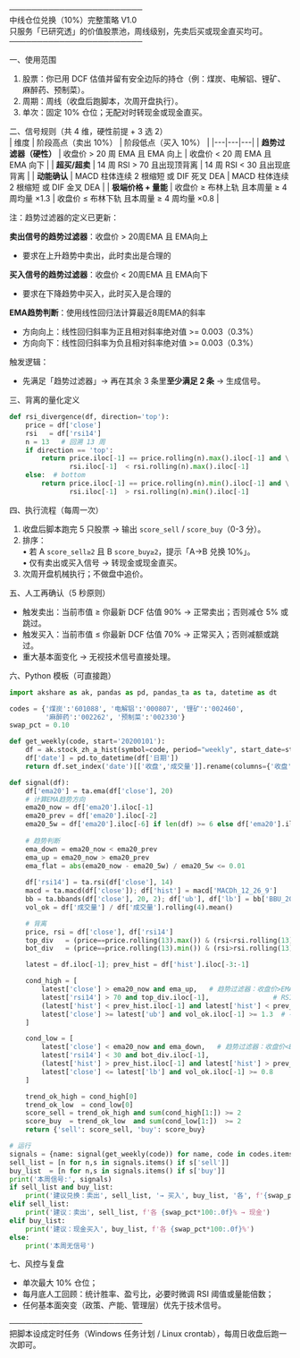 ────────────────────────  
中线仓位兑换（10%）完整策略 V1.0  
只服务「已研究透」的价值股票池，周线级别，先卖后买或现金直买均可。  
────────────────────────  

一、使用范围  
1. 股票：你已用 DCF 估值并留有安全边际的持仓（例：煤炭、电解铝、锂矿、麻醉药、预制菜）。  
2. 周期：周线（收盘后跑脚本，次周开盘执行）。  
3. 单次：固定 10% 仓位；无配对时转现金或现金直买。  

二、信号规则（共 4 维，硬性前提 + 3 选 2）  
| 维度 | 阶段高点（卖出 10%） | 阶段低点（买入 10%） |
|---|---|---|
| **趋势过滤器（硬性）** | 收盘价 > 20 周 EMA 且 EMA 向上 | 收盘价 < 20 周 EMA 且 EMA 向下 |
| **超买/超卖** | 14 周 RSI > 70 且出现顶背离 | 14 周 RSI < 30 且出现底背离 |
| **动能确认** | MACD 柱体连续 2 根缩短 或 DIF 死叉 DEA | MACD 柱体连续 2 根缩短 或 DIF 金叉 DEA |
| **极端价格 + 量能** | 收盘价 ≥ 布林上轨 且本周量 ≥ 4 周均量 ×1.3 | 收盘价 ≤ 布林下轨 且本周量 ≥ 4 周均量 ×0.8 |

注：趋势过滤器的定义已更新：

**卖出信号的趋势过滤器**：收盘价 > 20周EMA 且 EMA向上
- 要求在上升趋势中卖出，此时卖出是合理的

**买入信号的趋势过滤器**：收盘价 < 20周EMA 且 EMA向下  
- 要求在下降趋势中买入，此时买入是合理的

**EMA趋势判断**：使用线性回归法计算最近8周EMA的斜率
- 方向向上：线性回归斜率为正且相对斜率绝对值 >= 0.003（0.3%）
- 方向向下：线性回归斜率为负且相对斜率绝对值 >= 0.003（0.3%）

触发逻辑：  
- 先满足「趋势过滤器」→ 再在其余 3 条里**至少满足 2 条** → 生成信号。  

三、背离的量化定义  
```python
def rsi_divergence(df, direction='top'):
    price = df['close']
    rsi   = df['rsi14']
    n = 13   # 回溯 13 周
    if direction == 'top':
        return price.iloc[-1] == price.rolling(n).max().iloc[-1] and \
               rsi.iloc[-1]  < rsi.rolling(n).max().iloc[-1]
    else:  # bottom
        return price.iloc[-1] == price.rolling(n).min().iloc[-1] and \
               rsi.iloc[-1]  > rsi.rolling(n).min().iloc[-1]
```

四、执行流程（每周一次）  
1. 收盘后脚本跑完 5 只股票 → 输出 `score_sell` / `score_buy`（0-3 分）。  
2. 排序：  
   • 若 A `score_sell≥2` 且 B `score_buy≥2`，提示「A→B 兑换 10%」。  
   • 仅有卖出或买入信号 → 转现金或现金直买。  
3. 次周开盘机械执行；不做盘中追价。  

五、人工再确认（5 秒原则）  
- 触发卖出：当前市值 ≥ 你最新 DCF 估值 90% → 正常卖出；否则减仓 5% 或跳过。  
- 触发买入：当前市值 ≤ 你最新 DCF 估值 70% → 正常买入；否则减额或跳过。  
- 重大基本面变化 → 无视技术信号直接处理。  

六、Python 模板（可直接跑）  
```python
import akshare as ak, pandas as pd, pandas_ta as ta, datetime as dt

codes = {'煤炭':'601088', '电解铝':'000807', '锂矿':'002460',
         '麻醉药':'002262', '预制菜':'002330'}
swap_pct = 0.10

def get_weekly(code, start='20200101'):
    df = ak.stock_zh_a_hist(symbol=code, period="weekly", start_date=start, adjust="")
    df['date'] = pd.to_datetime(df['日期'])
    return df.set_index('date')[['收盘','成交量']].rename(columns={'收盘':'close'})

def signal(df):
    df['ema20'] = ta.ema(df['close'], 20)
    # 计算EMA趋势方向
    ema20_now = df['ema20'].iloc[-1]
    ema20_prev = df['ema20'].iloc[-2]
    ema20_5w = df['ema20'].iloc[-6] if len(df) >= 6 else df['ema20'].iloc[0]
    
    # 趋势判断
    ema_down = ema20_now < ema20_prev
    ema_up = ema20_now > ema20_prev
    ema_flat = abs(ema20_now - ema20_5w) / ema20_5w <= 0.01
    
    df['rsi14'] = ta.rsi(df['close'], 14)
    macd = ta.macd(df['close']); df['hist'] = macd['MACDh_12_26_9']
    bb = ta.bbands(df['close'], 20, 2); df['ub'], df['lb'] = bb['BBU_20_2.0'], bb['BBL_20_2.0']
    vol_ok = df['成交量'] / df['成交量'].rolling(4).mean()

    # 背离
    price, rsi = df['close'], df['rsi14']
    top_div   = (price==price.rolling(13).max()) & (rsi<rsi.rolling(13).max())
    bot_div   = (price==price.rolling(13).min()) & (rsi>rsi.rolling(13).min())

    latest = df.iloc[-1]; prev_hist = df['hist'].iloc[-3:-1]

    cond_high = [
        latest['close'] > ema20_now and ema_up,   # 趋势过滤器：收盘价>EMA且EMA向上
        latest['rsi14'] > 70 and top_div.iloc[-1],                # RSI
        (latest['hist'] < prev_hist.iloc[-1] and latest['hist'] < prev_hist.iloc[-2]) or (macd['MACD_12_26_9'].iloc[-1] < macd['MACDs_12_26_9'].iloc[-1]),  # MACD
        latest['close'] >= latest['ub'] and vol_ok.iloc[-1] >= 1.3  # 布林+量
    ]

    cond_low = [
        latest['close'] < ema20_now and ema_down,   # 趋势过滤器：收盘价<EMA且EMA向下
        latest['rsi14'] < 30 and bot_div.iloc[-1],
        (latest['hist'] > prev_hist.iloc[-1] and latest['hist'] > prev_hist.iloc[-2]) or (macd['MACD_12_26_9'].iloc[-1] > macd['MACDs_12_26_9'].iloc[-1]),
        latest['close'] <= latest['lb'] and vol_ok.iloc[-1] >= 0.8
    ]

    trend_ok_high = cond_high[0]
    trend_ok_low  = cond_low[0]
    score_sell = trend_ok_high and sum(cond_high[1:]) >= 2
    score_buy  = trend_ok_low  and sum(cond_low[1:])  >= 2
    return {'sell': score_sell, 'buy': score_buy}

# 运行
signals = {name: signal(get_weekly(code)) for name, code in codes.items()}
sell_list = [n for n,s in signals.items() if s['sell']]
buy_list  = [n for n,s in signals.items() if s['buy']]
print('本周信号:', signals)
if sell_list and buy_list:
    print('建议兑换：卖出', sell_list, '→ 买入', buy_list, '各', f'{swap_pct*100:.0f}%')
elif sell_list:
    print('建议：卖出', sell_list, f'各 {swap_pct*100:.0f}% → 现金')
elif buy_list:
    print('建议：现金买入', buy_list, f'各 {swap_pct*100:.0f}%')
else:
    print('本周无信号')
```

七、风控与复盘  
- 单次最大 10% 仓位；  
- 每月底人工回顾：统计胜率、盈亏比，必要时微调 RSI 阈值或量能倍数；  
- 任何基本面突变（政策、产能、管理层）优先于技术信号。

────────────────────────  
把脚本设成定时任务（Windows 任务计划 / Linux crontab），每周日收盘后跑一次即可。